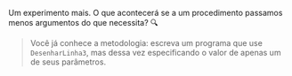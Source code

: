 Um experimento mais. O que acontecerá se a um procedimento passamos menos argumentos do que necessita? :mag:

> Você já conhece a metodologia: escreva um programa que use `DesenharLinha3`, mas dessa vez especificando o valor de apenas um de seus parâmetros.

